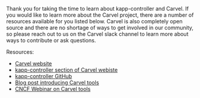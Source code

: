 Thank you for taking the time to learn about kapp-controller and Carvel. 
If you would like to learn more about the Carvel project, there are a number 
of resources available for you listed below. Carvel is also completely open 
source and there are no shortage of ways to get involved in our community, so 
please reach out to us on the Carvel slack channel to learn more about ways 
to contribute or ask questions.

Resources:
* [Carvel website](https://carvel.dev/)
* [kapp-controller section of Carvel webiste](https://carvel.dev/kapp-controller/)
* [kapp-controller GitHub](https://github.com/vmware-tanzu/carvel-kapp-controller) 
* [Blog post introducing Carvel tools](https://tanzu.vmware.com/content/blog/introducing-k14s-kubernetes-tools-simple-and-composable-tools-for-application-deployment)
* [CNCF Webinar on Carvel tools](https://www.cncf.io/online-programs/cncf-live-webinar-how-to-manage-kubernetes-application-lifecycle-using-carvel/)
